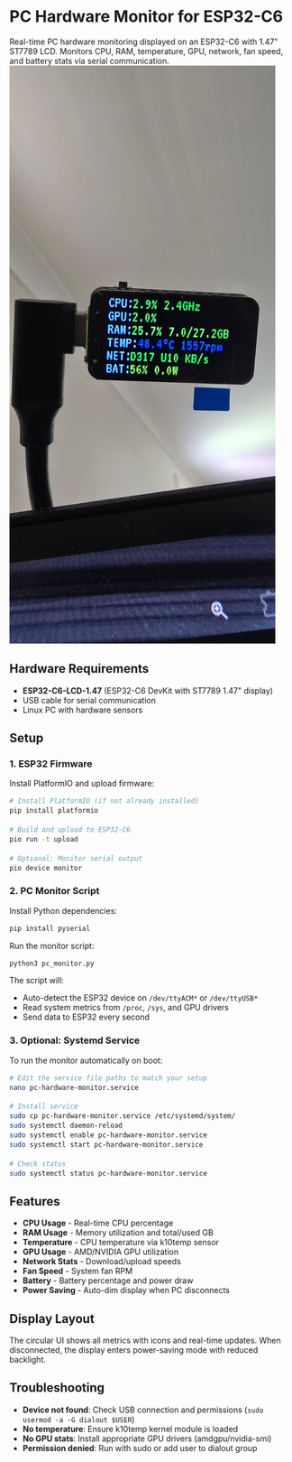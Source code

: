 # PC Hardware Monitor for ESP32-C6

Real-time PC hardware monitoring displayed on an ESP32-C6 with 1.47" ST7789 LCD. Monitors CPU, RAM, temperature, GPU, network, fan speed, and battery stats via serial communication.
![Project preview](image.jpeg)

## Hardware Requirements

- **ESP32-C6-LCD-1.47** (ESP32-C6 DevKit with ST7789 1.47" display)
- USB cable for serial communication
- Linux PC with hardware sensors

## Setup

### 1. ESP32 Firmware

Install PlatformIO and upload firmware:

```bash
# Install PlatformIO (if not already installed)
pip install platformio

# Build and upload to ESP32-C6
pio run -t upload

# Optional: Monitor serial output
pio device monitor
```

### 2. PC Monitor Script

Install Python dependencies:

```bash
pip install pyserial
```

Run the monitor script:

```bash
python3 pc_monitor.py
```

The script will:
- Auto-detect the ESP32 device on `/dev/ttyACM*` or `/dev/ttyUSB*`
- Read system metrics from `/proc`, `/sys`, and GPU drivers
- Send data to ESP32 every second

### 3. Optional: Systemd Service

To run the monitor automatically on boot:

```bash
# Edit the service file paths to match your setup
nano pc-hardware-monitor.service

# Install service
sudo cp pc-hardware-monitor.service /etc/systemd/system/
sudo systemctl daemon-reload
sudo systemctl enable pc-hardware-monitor.service
sudo systemctl start pc-hardware-monitor.service

# Check status
sudo systemctl status pc-hardware-monitor.service
```

## Features

- **CPU Usage** - Real-time CPU percentage
- **RAM Usage** - Memory utilization and total/used GB
- **Temperature** - CPU temperature via k10temp sensor
- **GPU Usage** - AMD/NVIDIA GPU utilization
- **Network Stats** - Download/upload speeds
- **Fan Speed** - System fan RPM
- **Battery** - Battery percentage and power draw
- **Power Saving** - Auto-dim display when PC disconnects

## Display Layout

The circular UI shows all metrics with icons and real-time updates. When disconnected, the display enters power-saving mode with reduced backlight.

## Troubleshooting

- **Device not found**: Check USB connection and permissions (`sudo usermod -a -G dialout $USER`)
- **No temperature**: Ensure k10temp kernel module is loaded
- **No GPU stats**: Install appropriate GPU drivers (amdgpu/nvidia-smi)
- **Permission denied**: Run with sudo or add user to dialout group
